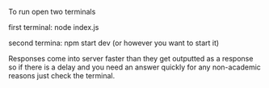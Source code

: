 To run open two terminals

first terminal: node index.js

second termina: npm start dev (or however you want to start it)


Responses come into server faster than they get outputted as a response so if there is a delay and you need an answer quickly for any non-academic reasons just check the terminal.


